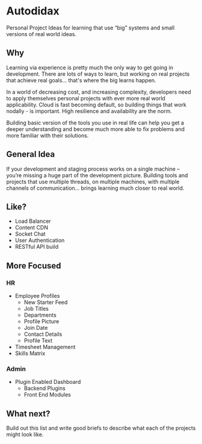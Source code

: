 # Autodidax
Personal Project Ideas for learning that use “big” systems and small versions of real world ideas.

## Why
Learning via experience is pretty much the only way to get going in development. There are lots of ways to learn, but working on real projects that achieve real goals... that's where the big learns happen.

In a world of decreasing cost, and increasing complexity, developers need to apply themselves personal projects with ever more real world applicability. Cloud is fast becoming default, so building things that work nodally - is important. High resilience and availability are the norm.

Building basic version of the tools you use in real life can help you get a deeper understanding and become much more able to fix problems and more familiar with their solutions.

## General Idea

If your development and staging process works on a single machine – you’re missing a huge part of the development picture. Building tools and projects that use multiple threads, on multiple machines, with multiple channels of communication… brings learning much closer to real world.
## Like?

* Load Balancer
* Content CDN
* Socket Chat
* User Authentication
* RESTful API build

## More Focused

### HR
* Employee Profiles
    * New Starter Feed
    * Job Titles
    * Departments
    * Profile Picture
    * Join Date
    * Contact Details
    * Profile Text
* Timesheet Management
* Skills Matrix

### Admin

* Plugin Enabled Dashboard
  * Backend Plugins
  * Front End Modules

## What next?

Build out this list and write good briefs to describe what each of the projects might look like.
